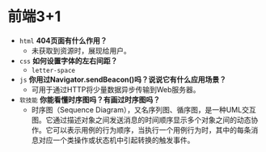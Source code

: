 # 前端3+1
- `html` **404页面有什么作用？**
  - 未获取到资源时，展现给用户。
- `css` **如何设置字体的左右间距？**
  - `letter-space`
- `js` **你用过Navigator.sendBeacon()吗？说说它有什么应用场景？**
  - 可用于通过HTTP将少量数据异步传输到Web服务器。
- `软技能` **你能看懂时序图吗？有画过时序图吗？**
  - 时序图（Sequence Diagram），又名序列图、循序图，是一种UML交互图。它通过描述对象之间发送消息的时间顺序显示多个对象之间的动态协作。它可以表示用例的行为顺序，当执行一个用例行为时，其中的每条消息对应一个类操作或状态机中引起转换的触发事件。